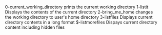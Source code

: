 0-current_working_directory prints the current working directory
1-listit Displays the contents of the current directory
2-bring_me_home changes the working directory to user's home directory
3-listfiles Displays current directory contents in a long format
$-listmorefiles Dispays current directory content including hidden files
